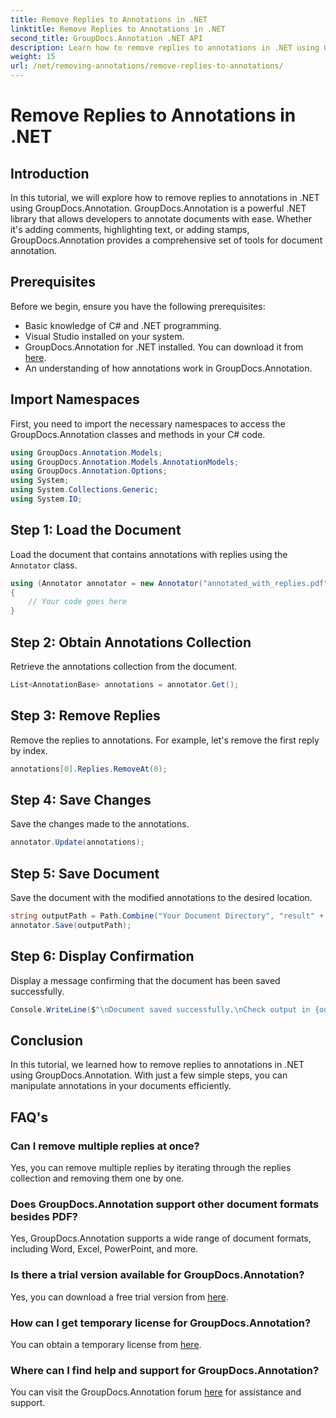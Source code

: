 ```yaml
---
title: Remove Replies to Annotations in .NET
linktitle: Remove Replies to Annotations in .NET
second_title: GroupDocs.Annotation .NET API
description: Learn how to remove replies to annotations in .NET using GroupDocs.Annotation. Step-by-step guide with code examples.
weight: 15
url: /net/removing-annotations/remove-replies-to-annotations/
---
```


# Remove Replies to Annotations in .NET

## Introduction
In this tutorial, we will explore how to remove replies to annotations in .NET using GroupDocs.Annotation. GroupDocs.Annotation is a powerful .NET library that allows developers to annotate documents with ease. Whether it's adding comments, highlighting text, or adding stamps, GroupDocs.Annotation provides a comprehensive set of tools for document annotation.
## Prerequisites
Before we begin, ensure you have the following prerequisites:
- Basic knowledge of C# and .NET programming.
- Visual Studio installed on your system.
- GroupDocs.Annotation for .NET installed. You can download it from [here](https://releases.groupdocs.com/annotation/net/).
- An understanding of how annotations work in GroupDocs.Annotation.

## Import Namespaces
First, you need to import the necessary namespaces to access the GroupDocs.Annotation classes and methods in your C# code.
```csharp
using GroupDocs.Annotation.Models;
using GroupDocs.Annotation.Models.AnnotationModels;
using GroupDocs.Annotation.Options;
using System;
using System.Collections.Generic;
using System.IO;
```
## Step 1: Load the Document
Load the document that contains annotations with replies using the `Annotator` class.
```csharp
using (Annotator annotator = new Annotator("annotated_with_replies.pdf"))
{
    // Your code goes here
}
```
## Step 2: Obtain Annotations Collection
Retrieve the annotations collection from the document.
```csharp
List<AnnotationBase> annotations = annotator.Get();
```
## Step 3: Remove Replies
Remove the replies to annotations. For example, let's remove the first reply by index.
```csharp
annotations[0].Replies.RemoveAt(0);
```
## Step 4: Save Changes
Save the changes made to the annotations.
```csharp
annotator.Update(annotations);
```
## Step 5: Save Document
Save the document with the modified annotations to the desired location.
```csharp
string outputPath = Path.Combine("Your Document Directory", "result" + Path.GetExtension("input.pdf"));
annotator.Save(outputPath);
```
## Step 6: Display Confirmation
Display a message confirming that the document has been saved successfully.
```csharp
Console.WriteLine($"\nDocument saved successfully.\nCheck output in {outputPath}.");
```

## Conclusion
In this tutorial, we learned how to remove replies to annotations in .NET using GroupDocs.Annotation. With just a few simple steps, you can manipulate annotations in your documents efficiently.
## FAQ's
### Can I remove multiple replies at once?
Yes, you can remove multiple replies by iterating through the replies collection and removing them one by one.
### Does GroupDocs.Annotation support other document formats besides PDF?
Yes, GroupDocs.Annotation supports a wide range of document formats, including Word, Excel, PowerPoint, and more.
### Is there a trial version available for GroupDocs.Annotation?
Yes, you can download a free trial version from [here](https://releases.groupdocs.com/).
### How can I get temporary license for GroupDocs.Annotation?
You can obtain a temporary license from [here](https://purchase.groupdocs.com/temporary-license/).
### Where can I find help and support for GroupDocs.Annotation?
You can visit the GroupDocs.Annotation forum [here](https://forum.groupdocs.com/c/annotation/10) for assistance and support.
